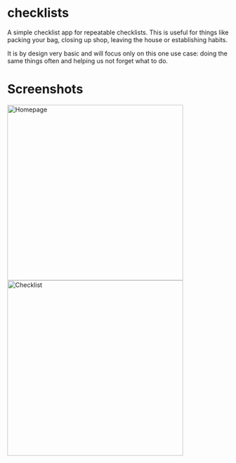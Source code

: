 # checklists

A simple checklist app for repeatable checklists.
This is useful for things like packing your bag, closing up shop, leaving the house or establishing habits.

It is by design very basic and will focus only on this one use case: doing the same things often and helping us not forget what to do.


# Screenshots

<img src="https://user-images.githubusercontent.com/9407731/168557856-29f1e36a-7eb8-4b48-b7d0-fb85ef71a1e4.png" alt="Homepage" width="400">
<img src="https://user-images.githubusercontent.com/9407731/168557832-4d9ae003-4bc2-4725-a1e9-c83a17977c9d.png" alt="Checklist" width="400">
